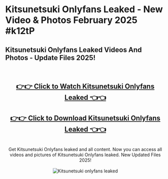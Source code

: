 # Kitsunetsuki Onlyfans Leaked - New Video & Photos February 2025 #k12tP

<h2>Kitsunetsuki Onlyfans Leaked Videos And Photos - Update Files 2025!</h2>
<br>
<div align="center">
<h2><a href="https://links2leaks.com?utm_source=kitsunetsuki&utm_medium=git102" rel="nofollow">👉👉 Click to Watch Kitsunetsuki Onlyfans Leaked 👈👈</a></h2>
<h2><a href="https://links2leaks.com?utm_source=kitsunetsuki&utm_medium=git102" rel="nofollow">👉👉 Click to Download Kitsunetsuki Onlyfans Leaked 👈👈</a></h2>
<br>
Get Kitsunetsuki Onlyfans leaked and all content. Now you can access all videos and pictures of Kitsunetsuki Onlyfans leaked. New Updated Files 2025!
<br>
<br>
<a href="https://links2leaks.com?utm_source=kitsunetsuki&utm_medium=git102" rel="nofollow" data-target="animated-image.originalLink"><img src="https://i.ibb.co/Gkj2r4b/banner.png" alt="Kitsunetsuki onlyfans leaked" style="max-width: 100%; display: inline-block;" data-target="animated-image.originalImage"></a>
</div>
<br>
